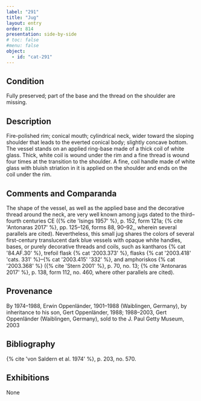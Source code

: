 ```yaml
---
label: "291"
title: "Jug"
layout: entry
order: 814
presentation: side-by-side
# toc: false
#menu: false 
object:
  - id: "cat-291"
---
```


## Condition

Fully preserved; part of the base and the thread on the shoulder are missing.

## Description

Fire-polished rim; conical mouth; cylindrical neck, wider toward the sloping shoulder that leads to the everted conical body; slightly concave bottom. The vessel stands on an applied ring-base made of a thick coil of white glass. Thick, white coil is wound under the rim and a fine thread is wound four times at the transition to the shoulder. A fine, coil handle made of white glass with bluish striation in it is applied on the shoulder and ends on the coil under the rim.

## Comments and Comparanda

The shape of the vessel, as well as the applied base and the decorative thread around the neck, are very well known among jugs dated to the third–fourth centuries CE ({% cite 'Isings 1957' %}, p. 152, form 121a; {% cite 'Antonaras 2017' %}, pp. 125–126, forms 88, 90–92,, wherein several parallels are cited). Nevertheless, this small jug shares the colors of several first-century translucent dark blue vessels with opaque white handles, bases, or purely decorative threads and coils, such as kantharos {% cat '84.AF.30' %}, trefoil flask {% cat '2003.373' %}, flasks {% cat '2003.418' 'cats. 331' %}–{% cat '2003.415' '332' %}, and amphoriskos {% cat '2003.368' %} ({% cite 'Stern 2001' %}, p. 70, no. 13; {% cite 'Antonaras 2017' %}, p. 138, form 112, no. 460, where other parallels are cited).

## Provenance

By 1974–1988, Erwin Oppenländer, 1901–1988 (Waiblingen, Germany), by inheritance to his son, Gert Oppenländer, 1988; 1988–2003, Gert Oppenländer (Waiblingen, Germany), sold to the J. Paul Getty Museum, 2003

## Bibliography

{% cite 'von Saldern et al. 1974' %}, p. 203, no. 570.

## Exhibitions

None